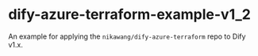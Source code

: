# dify-azure-terraform-example-v1_2

An example for applying the `nikawang/dify-azure-terraform` repo to Dify v1.x.
